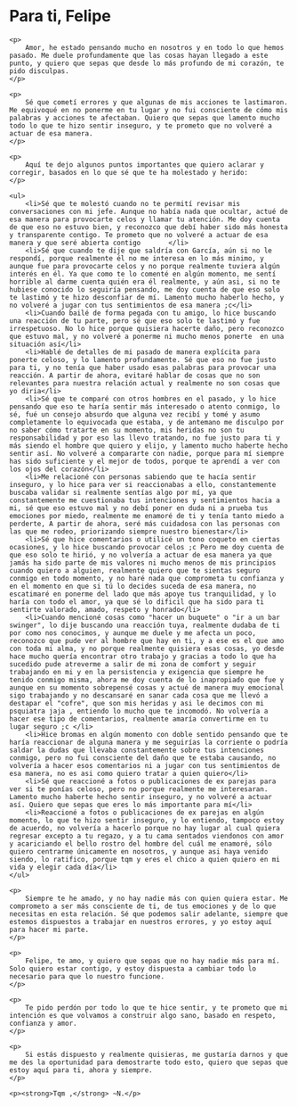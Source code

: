 <!DOCTYPE html>

<!--De Natalia Aldana Palomares, para el hombre en el mundo que quiero con todo mi corazón-->

<html lang="es">
<header>
    <meta charset="UTF-8">
    <meta name="viewport" content="width=device-width, initial-scale=1.0">
    <title>Para Felipe</title>
</header>

<body>
    <h1>Para ti, Felipe</h1>
    
    <p>
        Amor, he estado pensando mucho en nosotros y en todo lo que hemos pasado. Me duele profundamente que las cosas hayan llegado a este punto, y quiero que sepas que desde lo más profundo de mi corazón, te pido disculpas.
    </p>
    
    <p>
        Sé que cometí errores y que algunas de mis acciones te lastimaron. Me equivoqué en no ponerme en tu lugar y no fui consciente de cómo mis palabras y acciones te afectaban. Quiero que sepas que lamento mucho todo lo que te hizo sentir inseguro, y te prometo que no volveré a actuar de esa manera.
    </p>

    <p>
        Aquí te dejo algunos puntos importantes que quiero aclarar y corregir, basados en lo que sé que te ha molestado y herido:
    </p>

    <ul>
        <li>Sé que te molestó cuando no te permití revisar mis conversaciones con mi jefe. Aunque no había nada que ocultar, actué de esa manera para provocarte celos y llamar tu atención. Me doy cuenta de que eso no estuvo bien, y reconozco que debí haber sido más honesta y transparente contigo. Te prometo que no volveré a actuar de esa manera y que seré abierta contigo       </li>
        <li>Sé que cuando te dije que saldría con García, aún si no le respondí, porque realmente él no me interesa en lo más minimo, y aunque fue para provocarte celos y no porque realmente tuviera algún interés en él. Ya que como te lo comenté en algún momento, me sentí horrible al darme cuenta quién era él realmente, y aún asi, si no te hubiese conocido lo seguiría pensando, me doy cuenta de que eso solo te lastimó y te hizo desconfiar de mí. Lamento mucho haberlo hecho, y no volveré a jugar con tus sentimientos de esa manera ;c</li>
        <li>Cuando bailé de forma pegada con tu amigo, lo hice buscando una reacción de tu parte, pero sé que eso solo te lastimó y fue irrespetuoso. No lo hice porque quisiera hacerte daño, pero reconozco que estuvo mal, y no volveré a ponerme ni mucho menos ponerte  en una situación así</li>
        <li>Hablé de detalles de mi pasado de manera explícita para ponerte celoso, y lo lamento profundamente. Sé que eso no fue justo para ti, y no tenía que haber usado esas palabras para provocar una reacción. A partir de ahora, evitaré hablar de cosas que no son relevantes para nuestra relación actual y realmente no son cosas que yo diria</li>
        <li>Sé que te comparé con otros hombres en el pasado, y lo hice pensando que eso te haría sentir más interesado o atento conmigo, lo sé, fué un consejo absurdo que alguna vez recibí y tomé y asumo completamente lo equivocada que estaba, y de antemano me disculpo por no saber cómo tratarte en su momento, mis heridas no son tu responsabilidad y por eso las llevo tratando, no fue justo para ti y más siendo el hombre que quiero y elijo, y lamento mucho haberte hecho sentir así. No volveré a compararte con nadie, porque para mí siempre has sido suficiente y el mejor de todos, porque te aprendí a ver con los ojos del corazón</li>
        <li>Me relacioné con personas sabiendo que te hacía sentir inseguro, y lo hice para ver si reaccionabas a ello, constantemente buscaba validar si realmente sentías algo por mí, ya que constantemente me cuestionaba tus intenciones y sentimientos hacia a mi, sé que eso estuvo mal y no debí poner en duda ni a prueba tus emociones por miedo, realmente me enamoré de ti y tenía tanto miedo a perderte, A partir de ahora, seré más cuidadosa con las personas con las que me rodeo, priorizando siempre nuestro bienestar</li>
        <li>Sé que hice comentarios o utilicé un tono coqueto en ciertas ocasiones, y lo hice buscando provocar celos ;c Pero me doy cuenta de que eso solo te hirió, y no volvería a actuar de esa manera ya que jamás ha sido parte de mis valores ni mucho menos de mis principios cuando quiero a alguien, realmente quiero que te sientas seguro conmigo en todo momento, y no haré nada que comprometa tu confianza y en el momento en que si tú lo decides suceda de esa manera, no escatimaré en ponerme del lado que más apoye tus tranquilidad, y lo haría con todo el amor, ya que sé lo dificil que ha sido para ti sentirte valorado, amado, respeto y honrado</li>
        <li>Cuando mencioné cosas como "hacer un buquete" o "ir a un bar swinger", lo dije buscando una reacción tuya, realmente dudaba de ti por como nos conocimos, y aunque me duele y me afecta un poco, reconozco que pude ver al hombre que hay en ti, y a ese es el que amo con toda mi alma, y no porque realmente quisiera esas cosas, yo desde hace mucho quería encontrar otro trabajo y gracias a todo lo que ha sucedido pude atreverme a salir de mi zona de comfort y seguir trabajando en mi y en la persistencia y exigencia que siempre he tenido conmigo misma, ahora me doy cuenta de lo inapropiado que fue y aunque en su momento sobrepensé cosas y actué de manera muy emocional sigo trabajando y no descansaré en sanar cada cosa que me llevó a destapar el "cofre", que son mis heridas y asi le decimos con mi psquiatra jaja , entiendo lo mucho que te incomodó. No volvería a hacer ese tipo de comentarios, realmente amaría convertirme en tu lugar seguro ;c </li>
        <li>Hice bromas en algún momento con doble sentido pensando que te haría reaccionar de alguna manera y me seguirías la corriente o podría saldar la dudas que llevaba constantemente sobre tus intenciones conmigo, pero no fui consciente del daño que te estaba causando, no volvería a hacer esos comentarios ni a jugar con tus sentimientos de esa manera, no es asi como quiero tratar a quien quiero</li>
        <li>Sé que reaccioné a fotos o publicaciones de ex parejas para ver si te ponías celoso, pero no porque realmente me interesaran. Lamento mucho haberte hecho sentir inseguro, y no volveré a actuar así. Quiero que sepas que eres lo más importante para mí</li>
        <li>Reaccioné a fotos o publicaciones de ex parejas en algún momento, lo que te hizo sentir inseguro, y lo entiendo, tampoco estoy de acuerdo, no volvería a hacerlo porque no hay lugar al cual quiera regresar excepto a tu regazo, y a tu cama sentados viendonos con amor y acariciando el bello rostro del hombre del cuál me enamoré, sólo quiero centrarme únicamente en nosotros, y aunque asi haya venido siendo, lo ratifico, porque tqm y eres el chico a quien quiero en mi vida y elegir cada día</li>
    </ul>
    
    <p>
        Siempre te he amado, y no hay nadie más con quien quiera estar. Me comprometo a ser más consciente de ti, de tus emociones y de lo que necesitas en esta relación. Sé que podemos salir adelante, siempre que estemos dispuestos a trabajar en nuestros errores, y yo estoy aquí para hacer mi parte.
    </p>
    
    <p>
        Felipe, te amo, y quiero que sepas que no hay nadie más para mí. Solo quiero estar contigo, y estoy dispuesta a cambiar todo lo necesario para que lo nuestro funcione.
    </p>
    
    <p>
        Te pido perdón por todo lo que te hice sentir, y te prometo que mi intención es que volvamos a construir algo sano, basado en respeto, confianza y amor.
    </p>
    
    <p>
        Si estás dispuesto y realmente quisieras, me gustaría darnos y que me des la oportunidad para demostrarte todo esto, quiero que sepas que estoy aquí para ti, ahora y siempre.
    </p>
    
    <p><strong>Tqm ,</strong> ~N.</p>
</body>
</html>
